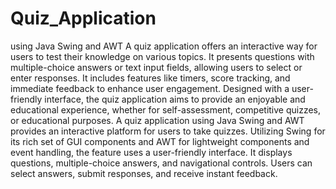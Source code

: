 # Quiz_Application
 using Java Swing and AWT
  A quiz application offers an interactive way for users to test their knowledge on various topics. It presents questions with multiple-choice answers or text input fields, allowing users to select or enter responses. It includes features like timers, score tracking, and immediate feedback to enhance user engagement. Designed with a user-friendly interface, the quiz application aims to provide an enjoyable and educational experience, whether for self-assessment, competitive quizzes, or educational purposes.
A quiz application using Java Swing and AWT provides an interactive platform for users to take quizzes. Utilizing Swing for its rich set of GUI components and AWT for lightweight components and event handling, the feature uses a user-friendly interface. It displays questions, multiple-choice answers, and navigational controls. Users can select answers, submit responses, and receive instant feedback. 
